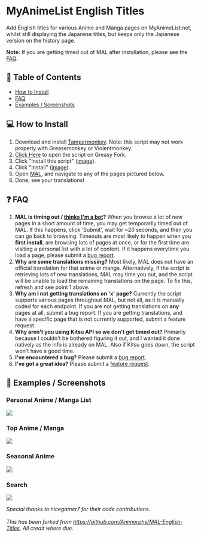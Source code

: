 # MyAnimeList English Titles
Add English titles for various Anime and Manga pages on MyAnimeList.net, whilst still displaying the Japanese titles, but keeps only the Japanese version on the history page.

<b>Note:</b> If you are getting timed out of MAL after installation, please see the [FAQ](#faq).

## 📝 Table of Contents
  * [How to Install](#install)
  * [FAQ](#faq)
  * [Examples / Screenshots](#screenshots)

## 💻 How to Install <a name = "install"></a>
1. Download and install [Tampermonkey](https://www.tampermonkey.net/). Note: this script may not work properly with Greasemonkey or Violentmonkey.
2. [Click Here](https://greasyfork.org/en/scripts/420200-mal-english-titles) to open the script on Greasy Fork.
3. Click "Install this script" ([image](https://i.imgur.com/j2vhMKI.png)).
4. Click "Install" ([image](https://i.imgur.com/AcVa6C0.png)).
5. Open [MAL](https://myanimelist.net/), and navigate to any of the pages pictured below.
6. Done, see your translations!

## ❓ FAQ <a name = "faq"></a>
1. <b>MAL is timing out / [thinks I'm a bot](https://i.imgur.com/wShsC6I.png)?</b> When you browse a lot of new pages in a short amount of time, you may get temporarily timed out of MAL. If this happens, click 'Submit', wait for ~20 seconds, and then you can go back to browsing. Timeouts are most likely to happen when you <b>first install</b>, are browsing lots of pages at once, or for the first time are visiting a personal list with a lot of content. If it happens everytime you load a page, please submit a [bug report](https://github.com/Animorphs/MAL-English-Titles/issues/new/choose).
2. <b>Why are some translations missing?</b> Most likely, MAL does not have an official translation for that anime or manga. Alternatively, if the script is retrieving lots of new translations, MAL may time you out, and the script will be unable to load the remaining translations on the page. To fix this, refresh and see point 1 above.
3. <b>Why am I not getting translations on 'x' page?</b> Currently the script supports various pages throughout MAL, but not all, as it is manually coded for each endpoint. If you are not getting translations on <b>any</b> pages at all, submit a bug report. If you are getting translations, and have a specific page that is not currently supported, submit a feature request.
4. <b>Why aren't you using Kitsu API so we don't get timed out?</b> Primarily because I couldn't be bothered figuring it out, and I wanted it done natively as the info is already on MAL. Also if Kitsu goes down, the script won't have a good time.
5. <b>I've encountered a bug?</b> Please submit a [bug report](https://github.com/Animorphs/MAL-English-Titles/issues/new/choose).
6. <b>I've got a great idea?</b> Please submit a [feature request](https://github.com/Animorphs/MAL-English-Titles/issues/new/choose).

## 📸 Examples / Screenshots <a name = "screenshots"></a>
### Personal Anime / Manga List
<img src='https://i.imgur.com/KbTKPZW.png'>

### Top Anime / Manga
<img src='https://i.imgur.com/QBBR33t.png'>

### Seasonal Anime
<img src='https://i.imgur.com/gTFfCad.png'>

### Search
<img src='https://i.imgur.com/pXIEkdO.png'>

<i>Special thanks to nicegamer7 for their code contributions.</i>
<br></br>
<i>This has been forked from https://github.com/Animorphs/MAL-English-Titles. All credit where due.</i>
